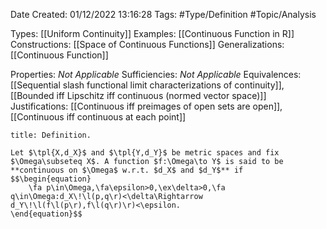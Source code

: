 <div class="topSpace"></div>

Date Created: 01/12/2022 13:16:28
Tags: #Type/Definition #Topic/Analysis

Types: [[Uniform Continuity]]
Examples: [[Continuous Function in R]]
Constructions: [[Space of Continuous Functions]]
Generalizations: [[Continuous Function]]

Properties: <i>Not Applicable</i>
Sufficiencies: <i>Not Applicable</i>
Equivalences: [[Sequential slash functional limit characterizations of continuity]], [[Bounded iff Lipschitz iff continuous (normed vector space)]]
Justifications: [[Continuous iff preimages of open sets are open]], [[Continuous iff continuous at each point]]

``` ad-Definition
title: Definition.

Let $\tpl{X,d_X}$ and $\tpl{Y,d_Y}$ be metric spaces and fix $\Omega\subseteq X$. A function $f:\Omega\to Y$ is said to be **continuous on $\Omega$ w.r.t. $d_X$ and $d_Y$** if
$$\begin{equation}
    \fa p\in\Omega,\fa\epsilon>0,\ex\delta>0,\fa q\in\Omega:d_X\!\l(p,q\r)<\delta\Rightarrow d_Y\!\l(f\l(p\r),f\l(q\r)\r)<\epsilon.
\end{equation}$$

```
